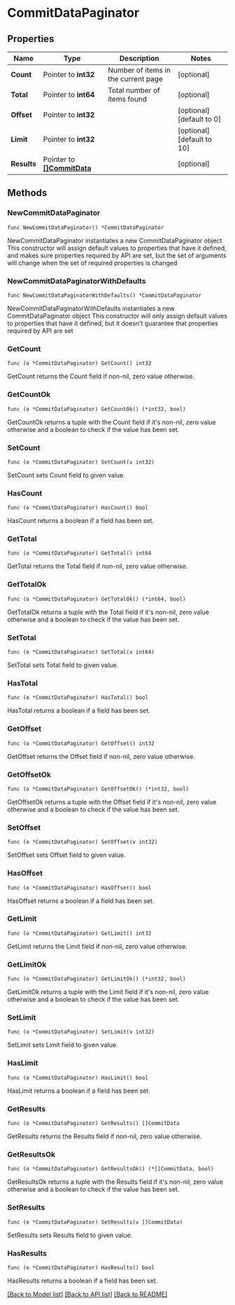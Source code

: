# CommitDataPaginator

## Properties

Name | Type | Description | Notes
------------ | ------------- | ------------- | -------------
**Count** | Pointer to **int32** | Number of items in the current page | [optional] 
**Total** | Pointer to **int64** | Total number of items found | [optional] 
**Offset** | Pointer to **int32** |  | [optional] [default to 0]
**Limit** | Pointer to **int32** |  | [optional] [default to 10]
**Results** | Pointer to [**[]CommitData**](CommitData.md) |  | [optional] 

## Methods

### NewCommitDataPaginator

`func NewCommitDataPaginator() *CommitDataPaginator`

NewCommitDataPaginator instantiates a new CommitDataPaginator object
This constructor will assign default values to properties that have it defined,
and makes sure properties required by API are set, but the set of arguments
will change when the set of required properties is changed

### NewCommitDataPaginatorWithDefaults

`func NewCommitDataPaginatorWithDefaults() *CommitDataPaginator`

NewCommitDataPaginatorWithDefaults instantiates a new CommitDataPaginator object
This constructor will only assign default values to properties that have it defined,
but it doesn't guarantee that properties required by API are set

### GetCount

`func (o *CommitDataPaginator) GetCount() int32`

GetCount returns the Count field if non-nil, zero value otherwise.

### GetCountOk

`func (o *CommitDataPaginator) GetCountOk() (*int32, bool)`

GetCountOk returns a tuple with the Count field if it's non-nil, zero value otherwise
and a boolean to check if the value has been set.

### SetCount

`func (o *CommitDataPaginator) SetCount(v int32)`

SetCount sets Count field to given value.

### HasCount

`func (o *CommitDataPaginator) HasCount() bool`

HasCount returns a boolean if a field has been set.

### GetTotal

`func (o *CommitDataPaginator) GetTotal() int64`

GetTotal returns the Total field if non-nil, zero value otherwise.

### GetTotalOk

`func (o *CommitDataPaginator) GetTotalOk() (*int64, bool)`

GetTotalOk returns a tuple with the Total field if it's non-nil, zero value otherwise
and a boolean to check if the value has been set.

### SetTotal

`func (o *CommitDataPaginator) SetTotal(v int64)`

SetTotal sets Total field to given value.

### HasTotal

`func (o *CommitDataPaginator) HasTotal() bool`

HasTotal returns a boolean if a field has been set.

### GetOffset

`func (o *CommitDataPaginator) GetOffset() int32`

GetOffset returns the Offset field if non-nil, zero value otherwise.

### GetOffsetOk

`func (o *CommitDataPaginator) GetOffsetOk() (*int32, bool)`

GetOffsetOk returns a tuple with the Offset field if it's non-nil, zero value otherwise
and a boolean to check if the value has been set.

### SetOffset

`func (o *CommitDataPaginator) SetOffset(v int32)`

SetOffset sets Offset field to given value.

### HasOffset

`func (o *CommitDataPaginator) HasOffset() bool`

HasOffset returns a boolean if a field has been set.

### GetLimit

`func (o *CommitDataPaginator) GetLimit() int32`

GetLimit returns the Limit field if non-nil, zero value otherwise.

### GetLimitOk

`func (o *CommitDataPaginator) GetLimitOk() (*int32, bool)`

GetLimitOk returns a tuple with the Limit field if it's non-nil, zero value otherwise
and a boolean to check if the value has been set.

### SetLimit

`func (o *CommitDataPaginator) SetLimit(v int32)`

SetLimit sets Limit field to given value.

### HasLimit

`func (o *CommitDataPaginator) HasLimit() bool`

HasLimit returns a boolean if a field has been set.

### GetResults

`func (o *CommitDataPaginator) GetResults() []CommitData`

GetResults returns the Results field if non-nil, zero value otherwise.

### GetResultsOk

`func (o *CommitDataPaginator) GetResultsOk() (*[]CommitData, bool)`

GetResultsOk returns a tuple with the Results field if it's non-nil, zero value otherwise
and a boolean to check if the value has been set.

### SetResults

`func (o *CommitDataPaginator) SetResults(v []CommitData)`

SetResults sets Results field to given value.

### HasResults

`func (o *CommitDataPaginator) HasResults() bool`

HasResults returns a boolean if a field has been set.


[[Back to Model list]](../README.md#documentation-for-models) [[Back to API list]](../README.md#documentation-for-api-endpoints) [[Back to README]](../README.md)


